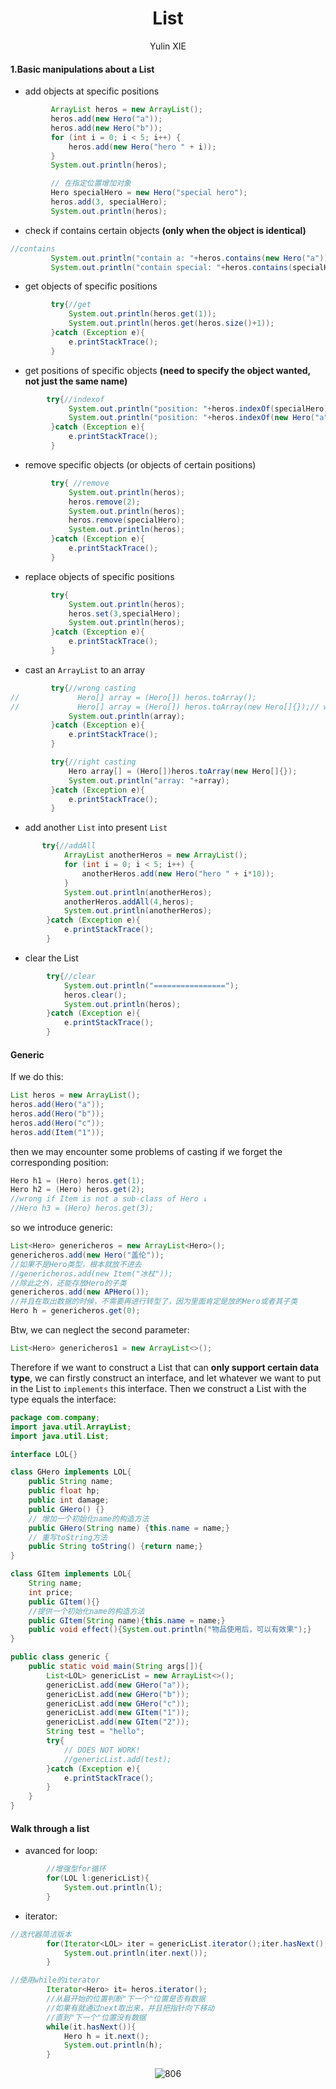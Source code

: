 # <center> List </center>
<center>Yulin XIE </center>

#### 1.Basic manipulations about a List
- add objects at specific positions
```java
         ArrayList heros = new ArrayList();
         heros.add(new Hero("a"));
         heros.add(new Hero("b"));
         for (int i = 0; i < 5; i++) {
             heros.add(new Hero("hero " + i));
         }
         System.out.println(heros);

         // 在指定位置增加对象
         Hero specialHero = new Hero("special hero");
         heros.add(3, specialHero);
         System.out.println(heros);
```
- check if contains certain objects __(only when the object is identical)__
```java
//contains
         System.out.println("contain a: "+heros.contains(new Hero("a")));
         System.out.println("contain special: "+heros.contains(specialHero));
```
- get objects of specific positions
```java
         try{//get
             System.out.println(heros.get(1));
             System.out.println(heros.get(heros.size()+1));
         }catch (Exception e){
             e.printStackTrace();
         }
```
- get positions of specific objects __(need to specify the object wanted, not just the same name)__
```java
        try{//indexof
             System.out.println("position: "+heros.indexOf(specialHero));
             System.out.println("position: "+heros.indexOf(new Hero("a")));
         }catch (Exception e){
             e.printStackTrace();
         }
```
- remove specific objects (or objects of certain positions)
```java
         try{ //remove
             System.out.println(heros);
             heros.remove(2);
             System.out.println(heros);
             heros.remove(specialHero);
             System.out.println(heros);
         }catch (Exception e){
             e.printStackTrace();
         }
```
- replace objects of specific positions
```java
         try{
             System.out.println(heros);
             heros.set(3,specialHero);
             System.out.println(heros);
         }catch (Exception e){
             e.printStackTrace();
         }
```
- cast an `ArrayList` to an array
```java
         try{//wrong casting
//             Hero[] array = (Hero[]) heros.toArray();
//             Hero[] array = (Hero[]) heros.toArray(new Hero[]{});// wrong as well
             System.out.println(array);
         }catch (Exception e){
             e.printStackTrace();
         }

         try{//right casting
             Hero array[] = (Hero[])heros.toArray(new Hero[]{});
             System.out.println("array: "+array);
         }catch (Exception e){
             e.printStackTrace();
         }
```
- add another `List` into present `List`
```java
       try{//addAll
            ArrayList anotherHeros = new ArrayList();
            for (int i = 0; i < 5; i++) {
                anotherHeros.add(new Hero("hero " + i*10));
            }
            System.out.println(anotherHeros);
            anotherHeros.addAll(4,heros);
            System.out.println(anotherHeros);
        }catch (Exception e){
            e.printStackTrace();
        }
```
- clear the List
```java
        try{//clear
            System.out.println("================");
            heros.clear();
            System.out.println(heros);
        }catch (Exception e){
            e.printStackTrace();
        }
```




#### Generic
If we do this:
```java
List heros = new ArrayList();
heros.add(Hero("a"));
heros.add(Hero("b"));
heros.add(Hero("c"));
heros.add(Item("1"));
```
then we may encounter some problems of casting if we forget the corresponding position:
```java
Hero h1 = (Hero) heros.get(1);
Hero h2 = (Hero) heros.get(2);
//wrong if Item is not a sub-class of Hero ↓
//Hero h3 = (Hero) heros.get(3);
```
so we introduce generic:
```java
List<Hero> genericheros = new ArrayList<Hero>();
genericheros.add(new Hero("盖伦"));
//如果不是Hero类型，根本就放不进去
//genericheros.add(new Item("冰杖"));
//除此之外，还能存放Hero的子类
genericheros.add(new APHero());
//并且在取出数据的时候，不需要再进行转型了，因为里面肯定是放的Hero或者其子类
Hero h = genericheros.get(0);
```
Btw, we can neglect the second parameter:
```java
List<Hero> genericheros1 = new ArrayList<>();
```
Therefore if we want to construct a List that can __only support certain data type__, we can firstly construct an interface, and let whatever we want to put in the List to `implements` this interface. Then we construct a List with the type equals the interface:
```java
package com.company;
import java.util.ArrayList;
import java.util.List;

interface LOL{}

class GHero implements LOL{
    public String name;
    public float hp;
    public int damage;
    public GHero() {}
    // 增加一个初始化name的构造方法
    public GHero(String name) {this.name = name;}
    // 重写toString方法
    public String toString() {return name;}
}

class GItem implements LOL{
    String name;
    int price;
    public GItem(){}
    //提供一个初始化name的构造方法
    public GItem(String name){this.name = name;}
    public void effect(){System.out.println("物品使用后，可以有效果");}
}

public class generic {
    public static void main(String args[]){
        List<LOL> genericList = new ArrayList<>();
        genericList.add(new GHero("a"));
        genericList.add(new GHero("b"));
        genericList.add(new GHero("c"));
        genericList.add(new GItem("1"));
        genericList.add(new GItem("2"));
        String test = "hello";
        try{
            // DOES NOT WORK!
            //genericList.add(test);
        }catch (Exception e){
            e.printStackTrace();
        }
    }
}
```
#### Walk through a list
- avanced for loop:
``` java
        //增强型for循环
        for(LOL l:genericList){
            System.out.println(l);
        }
```
- iterator:
```java
//迭代器简洁版本
        for(Iterator<LOL> iter = genericList.iterator();iter.hasNext();){
            System.out.println(iter.next());
        }
```
```java
//使用while的iterator
        Iterator<Hero> it= heros.iterator();
        //从最开始的位置判断"下一个"位置是否有数据
        //如果有就通过next取出来，并且把指针向下移动
        //直到"下一个"位置没有数据
        while(it.hasNext()){
            Hero h = it.next();
            System.out.println(h);
        }
```
<center>


![806](https://user-images.githubusercontent.com/17522733/68083728-8c74ed00-fe2c-11e9-861f-61aaa9da5187.png)
</center>
